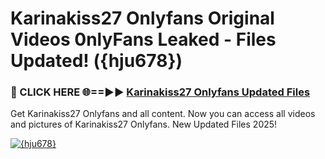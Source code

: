 # Karinakiss27 Onlyfans Original Videos 0nlyFans Leaked - Files Updated! ({hju678})

<h3>🔴 CLICK HERE 🌐==►► <a href="https://tinyurl.com/ms9xzufz" rel="nofollow">Karinakiss27 Onlyfans Updated Files</a></h3>

Get Karinakiss27 Onlyfans and all content. Now you can access all videos and pictures of Karinakiss27 Onlyfans. New Updated Files 2025!

[![{hju678}](https://i.imgur.com/PQ7UWWw.gif)](https://tinyurl.com/ms9xzufz)